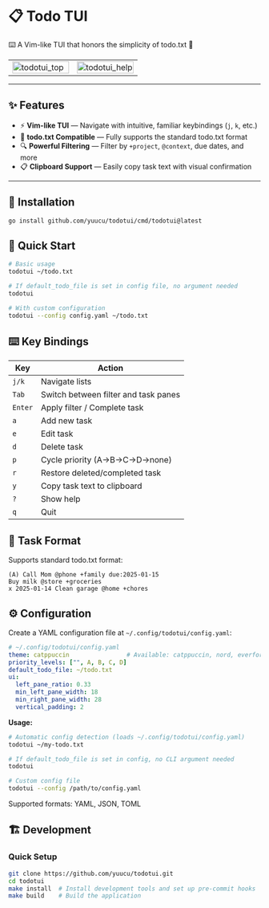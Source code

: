 # 📋 Todo TUI

⌨️ A Vim-like TUI that honors the simplicity of todo.txt 📝


<table>
<tr>
<td width="50%">
<img width="100%" alt="todotui_top" src="https://github.com/user-attachments/assets/2dcd692f-bd63-442b-af37-91197f738feb" />
</td>
<td width="50%">
<img width="100%" alt="todotui_help" src="https://github.com/user-attachments/assets/4c1965ef-5dfa-4d11-8b34-4d714569d668" />
</td>
</tr>
</table>

---

## ✨ Features

- ⚡ **Vim-like TUI** — Navigate with intuitive, familiar keybindings (`j`, `k`, etc.)
- 📄 **todo.txt Compatible** — Fully supports the standard todo.txt format
- 🔍 **Powerful Filtering** — Filter by `+project`, `@context`, due dates, and more
- 📋 **Clipboard Support** — Easily copy task text with visual confirmation

---

## 🚀 Installation

```bash
go install github.com/yuucu/todotui/cmd/todotui@latest
```

## 🚀 Quick Start

```bash
# Basic usage
todotui ~/todo.txt

# If default_todo_file is set in config file, no argument needed
todotui

# With custom configuration
todotui --config config.yaml ~/todo.txt
```

## ⌨️ Key Bindings

| Key | Action |
|-----|--------|
| `j/k` | Navigate lists |
| `Tab` | Switch between filter and task panes |
| `Enter` | Apply filter / Complete task |
| `a` | Add new task |
| `e` | Edit task |
| `d` | Delete task |
| `p` | Cycle priority (A→B→C→D→none) |
| `r` | Restore deleted/completed task |
| `y` | Copy task text to clipboard |
| `?` | Show help |
| `q` | Quit |

## 📝 Task Format

Supports standard todo.txt format:
```
(A) Call Mom @phone +family due:2025-01-15
Buy milk @store +groceries
x 2025-01-14 Clean garage @home +chores
```

## ⚙️ Configuration

Create a YAML configuration file at `~/.config/todotui/config.yaml`:

```yaml
# ~/.config/todotui/config.yaml
theme: catppuccin                # Available: catppuccin, nord, everforest-dark, everforest-light
priority_levels: ["", A, B, C, D]
default_todo_file: ~/todo.txt
ui:
  left_pane_ratio: 0.33
  min_left_pane_width: 18
  min_right_pane_width: 28
  vertical_padding: 2
```

**Usage:**
```bash
# Automatic config detection (loads ~/.config/todotui/config.yaml)
todotui ~/my-todo.txt

# If default_todo_file is set in config, no CLI argument needed
todotui

# Custom config file
todotui --config /path/to/config.yaml
```

Supported formats: YAML, JSON, TOML

## 🏗️ Development

### Quick Setup

```bash
git clone https://github.com/yuucu/todotui.git
cd todotui
make install  # Install development tools and set up pre-commit hooks
make build    # Build the application
```

